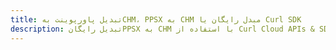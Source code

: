 ---title: تبدیل پاورپوینت بهCHM، PPSX به CHM مبدل رایگان یا Curl SDKdescription: تبدیل رایگانPPSX به CHM با استفاده از Curl Cloud APIs & SDK. همچنین اسناد Microsoft PowerPoint را در Cloud ایجاد، ویرایش و رندر کنید.---